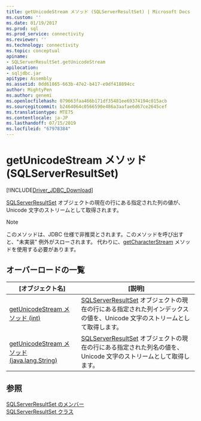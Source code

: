 ```yaml
---
title: getUnicodeStream メソッド (SQLServerResultSet) | Microsoft Docs
ms.custom: ''
ms.date: 01/19/2017
ms.prod: sql
ms.prod_service: connectivity
ms.reviewer: ''
ms.technology: connectivity
ms.topic: conceptual
apiname:
- SQLServerResultSet.getUnicodeStream
apilocation:
- sqljdbc.jar
apitype: Assembly
ms.assetid: 0dd61865-663b-47e2-b417-e9df418894cc
author: MightyPen
ms.author: genemi
ms.openlocfilehash: 079663faa466b171df35481ee69374194c015acb
ms.sourcegitcommit: b2464064c0566590e486a3aafae6d67ce2645cef
ms.translationtype: MTE75
ms.contentlocale: ja-JP
ms.lasthandoff: 07/15/2019
ms.locfileid: "67978384"
---
```

# <a name="getunicodestream-method-sqlserverresultset"></a>getUnicodeStream メソッド (SQLServerResultSet)
[!INCLUDE[Driver_JDBC_Download](../../../includes/driver_jdbc_download.md)]

  [SQLServerResultSet](../../../connect/jdbc/reference/sqlserverresultset-class.md) オブジェクトの現在の行にある指定された列の値が、Unicode 文字のストリームとして取得されます。  
  
> [!NOTE]  
>  このメソッドは、JDBC 仕様で非推奨とされます。このメソッドを呼び出すと、"未実装" 例外がスローされます。 代わりに、[getCharacterStream](../../../connect/jdbc/reference/getcharacterstream-method-sqlserverresultset.md) メソッドを使用する必要があります。  
  
## <a name="overload-list"></a>オーバーロードの一覧  
  
|[オブジェクト名]|[説明]|  
|----------|-----------------|  
|[getUnicodeStream メソッド &#40;int&#41;](../../../connect/jdbc/reference/getunicodestream-method-int.md)|[SQLServerResultSet](../../../connect/jdbc/reference/sqlserverresultset-class.md) オブジェクトの現在の行にある指定された列インデックスの値を、Unicode 文字のストリームとして取得します。|  
|[getUnicodeStream メソッド &#40;java.lang.String&#41;](../../../connect/jdbc/reference/getunicodestream-method-java-lang-string.md)|[SQLServerResultSet](../../../connect/jdbc/reference/sqlserverresultset-class.md) オブジェクトの現在の行にある指定された列名の値を、Unicode 文字のストリームとして取得します。|  
  
## <a name="see-also"></a>参照  
 [SQLServerResultSet のメンバー](../../../connect/jdbc/reference/sqlserverresultset-members.md)   
 [SQLServerResultSet クラス](../../../connect/jdbc/reference/sqlserverresultset-class.md)  
  
  
